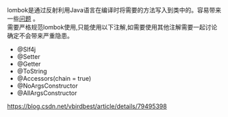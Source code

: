 lombok是通过反射利用Java语言在编译时将需要的方法写入到类中的。容易带来一些[问题](https://mp.weixin.qq.com/s?__biz=MzIzMTczODU2Mg==&mid=2247487777&idx=2&sn=e4c12a7ee7a3a223cff04eeec50dd2d2&chksm=e89ecc8cdfe9459a415257ca3e3cd499e97eb2ab9caf859631048a3bb709ac5ca7af468f333f&scene=126&sessionid=1607484011&key=985be40c305f941f1d4fdd2a3c19bfeaf109f4e7199c0f0b7b324b5616e092cc65c80a51d0d4c9ef0bcea8ccb48df62e3771b574ff1701525b8dff5d8bb520010bd76b73c68d88b217b491f15a44b7470ef092e53a4137a85188211d075698248de5189501fe5f68f1fb3a2025cda31bee722376a3b77f03025721d9f058864a&ascene=1&uin=MzA0MTI5MjgwNA%3D%3D&devicetype=Windows+10+x64&version=63000039&lang=zh_CN&exportkey=AaxdmfGME70tJCTTnFJQBDA%3D&pass_ticket=sjeij3u8zfl01hnbyUzkpS8tGu0FruS1a%2BvwMnZI4s1yDQn%2BdbkrE%2FqtgdVKTQWJ&wx_header=0&fontgear=2)
。  
需要严格规范lombok使用,只能使用以下注解,如需要使用其他注解需要一起讨论确定不会带来严重隐患。
- @Slf4j
- @Setter
- @Getter
- @ToString
- @Accessors(chain = true)
- @NoArgsConstructor
- @AllArgsConstructor

https://blog.csdn.net/vbirdbest/article/details/79495398